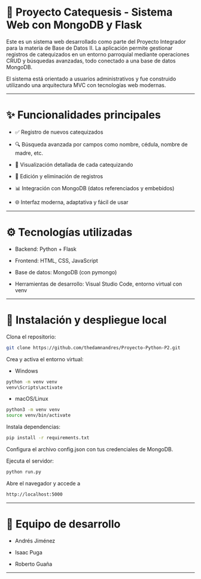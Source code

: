 # 📌 Proyecto Catequesis - Sistema Web con MongoDB y Flask

Este es un sistema web desarrollado como parte del Proyecto Integrador para la materia de Base de Datos II. La aplicación permite gestionar registros de catequizados en un entorno parroquial mediante operaciones CRUD y búsquedas avanzadas, todo conectado a una base de datos MongoDB.

El sistema está orientado a usuarios administrativos y fue construido utilizando una arquitectura MVC con tecnologías web modernas.

---
# ✨ Funcionalidades principales

- ✅ Registro de nuevos catequizados

- 🔍 Búsqueda avanzada por campos como nombre, cédula, nombre de madre, etc.

- 📄 Visualización detallada de cada catequizando

- 📝 Edición y eliminación de registros

- 📊 Integración con MongoDB (datos referenciados y embebidos)

- 🌐 Interfaz moderna, adaptativa y fácil de usar

---
# ⚙️ Tecnologías utilizadas

- Backend: Python + Flask

- Frontend: HTML, CSS, JavaScript

- Base de datos: MongoDB (con pymongo)

- Herramientas de desarrollo: Visual Studio Code, entorno virtual con venv

---
# 🚀 Instalación y despliegue local

Clona el repositorio:
```bash
git clone https://github.com/thedamnandres/Proyecto-Python-P2.git
```
Crea y activa el entorno virtual:

- Windows
```bash
python -m venv venv
venv\Scripts\activate 
```
- macOS/Linux
```bash
python3 -m venv venv
source venv/bin/activate
```
Instala dependencias:
```bash
pip install -r requirements.txt
```
Configura el archivo config.json con tus credenciales de MongoDB.

Ejecuta el servidor:
```bash
python run.py
```
Abre el navegador y accede a 
```bash
http://localhost:5000
```
---
# 👥 Equipo de desarrollo

- Andrés Jiménez

- Isaac Puga

- Roberto Guaña

---
